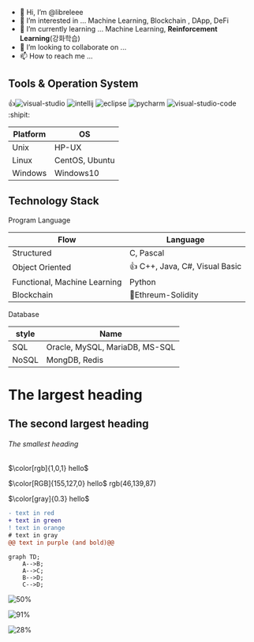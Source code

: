 - 👋 Hi, I’m @libreleee
- 👀 I’m interested in ... Machine Learning, Blockchain , DApp, DeFi
- 🌱 I’m currently learning ... Machine Learning, **Reinforcement Learning**(강화학습)
- 💞️ I’m looking to collaborate on ...
- 📫 How to reach me ...

## Tools & Operation System 

:+1:![visual-studio](https://user-images.githubusercontent.com/117779419/202929324-2960a3a0-19ce-4314-8e03-87421b25522d.png)
![intellij](https://user-images.githubusercontent.com/117779419/202929261-d02a9305-184c-4c2e-bab8-80963aa7670d.png)
![eclipse](https://user-images.githubusercontent.com/117779419/202929268-1e55da6e-a36f-4756-bcfb-db3d36880605.png)
![pycharm](https://user-images.githubusercontent.com/117779419/202929278-4e7760ae-4e0d-4807-93ed-56e7b02c047b.png)
![visual-studio-code](https://user-images.githubusercontent.com/117779419/202929286-ee947981-1b41-4cf6-97c6-697268d23170.png):shipit:

| Platform            | OS        |
|-----------------|---------------|
| Unix      | HP-UX |
| Linux      | CentOS, Ubuntu |
| Windows    | Windows10 |

## Technology Stack

<!---
libreleee/libreleee is a ✨ special ✨ repository because its `README.md` (this file) appears on your GitHub profile.
You can click the Preview link to take a look at your changes.
--->
Program Language

| Flow            | Language        |
|-----------------|---------------|
| Structured      | C, Pascal |
| Object Oriented |:+1: C++, Java, C#, Visual Basic       |
| Functional, Machine Learning      | Python        |
| Blockchain      | 🌱Ethreum-Solidity        |


Database

| style            | Name      |
|-----------------|---------------|
|SQL                   |Oracle, MySQL, MariaDB, MS-SQL               |
|NoSQL               |MongDB, Redis               |
# The largest heading
## The second largest heading
###### The smallest heading

$\color[rgb]{1,0,1} hello$

$\color[RGB]{155,127,0} hello$  rgb(46,139,87)

$\color[gray]{0.3} hello$

```diff
- text in red
+ text in green
! text in orange
# text in gray
@@ text in purple (and bold)@@
```

```mermaid
graph TD;
    A-->B;
    A-->C;
    B-->D;
    C-->D;
```

 ![50%](https://progress-bar.dev/50)
 

    
![91%](https://progress-bar.dev/91/?title=done)

![28%](https://progress-bar.dev/28/?title=progress)
    
